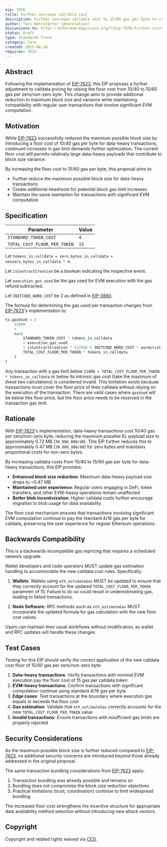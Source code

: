 ```yaml
---
eip: 7976
title: Further increase calldata cost
description: Further increase calldata cost to 15/60 gas per byte to reduce maximum block size
author: Toni Wahrstätter (@nerolation)
discussions-to: https://ethereum-magicians.org/t/eip-7976-further-increase-calldata-cost/24597
status: Draft
type: Standards Track
category: Core
created: 2025-06-18
requires: 7623
---
```


## Abstract

Following the implementation of [EIP-7623](./eip-7623.md), this EIP proposes a further adjustment to calldata pricing by raising the floor cost from 10/40 to 15/60 gas per zero/non-zero byte. This change aims to provide additional reduction in maximum block size and variance while maintaining compatibility with regular user transactions that involve significant EVM computation.

## Motivation

While [EIP-7623](./eip-7623.md) successfully reduced the maximum possible block size by introducing a floor cost of 10/40 gas per byte for data-heavy transactions, continued increases in gas limit demands further optimization. The current floor cost still permits relatively large data-heavy payloads that contribute to block size variance.

By increasing the floor cost to 15/60 gas per byte, this proposal aims to:

- Further reduce the maximum possible block size for data-heavy transactions
- Create additional headroom for potential block gas limit increases
- Maintain the same exemption for transactions with significant EVM computation

## Specification

| Parameter                    | Value |
| ---------------------------- | ----- |
| `STANDARD_TOKEN_COST`        | `4`   |
| `TOTAL_COST_FLOOR_PER_TOKEN` | `15`  |

Let `tokens_in_calldata = zero_bytes_in_calldata + nonzero_bytes_in_calldata * 4`.

Let `isContractCreation` be a boolean indicating the respective event.

Let `execution_gas_used` be the gas used for EVM execution with the gas refund subtracted.

Let `INITCODE_WORD_COST` be 2 as defined in [EIP-3860](./eip-3860.md).

The formula for determining the gas used per transaction changes from [EIP-7623](./eip-7623.md)'s implementation to:

```python
tx.gasUsed = (
    21000
    +
    max(
        STANDARD_TOKEN_COST * tokens_in_calldata
        + execution_gas_used
        + isContractCreation * (32000 + INITCODE_WORD_COST * words(calldata)),
        TOTAL_COST_FLOOR_PER_TOKEN * tokens_in_calldata
    )
)
```

Any transaction with a gas limit below `21000 + TOTAL_COST_FLOOR_PER_TOKEN * tokens_in_calldata` or below its intrinsic gas cost (take the maximum of these two calculations) is considered invalid. This limitation exists because transactions must cover the floor price of their calldata without relying on the execution of the transaction. There are valid cases where `gasUsed` will be below this floor price, but the floor price needs to be reserved in the transaction gas limit.

## Rationale

With [EIP-7623](./eip-7623.md)'s implementation, data-heavy transactions cost 10/40 gas per zero/non-zero byte, reducing the maximum possible EL payload size to approximately 0.72 MB (`30_000_000/40`). This EIP further reduces this to approximately 0.47 MB (`30_000_000/60`) for zero bytes and maintains proportional costs for non-zero bytes.

By increasing calldata costs from 10/40 to 15/60 gas per byte for data-heavy transactions, this EIP provides:

- **Enhanced block size reduction**: Maximum data-heavy payload size drops to ~0.47 MB
- **Maintained user experience**: Regular users engaging in DeFi, token transfers, and other EVM-heavy operations remain unaffected
- **Better blob incentivization**: Higher calldata costs further encourage migration to blob usage for data availability

The floor cost mechanism ensures that transactions involving significant EVM computation continue to pay the standard 4/16 gas per byte for calldata, preserving the user experience for regular Ethereum operations.

## Backwards Compatibility

This is a backwards incompatible gas repricing that requires a scheduled network upgrade.

Wallet developers and node operators MUST update gas estimation handling to accommodate the new calldata cost rules. Specifically:

1. **Wallets**: Wallets using `eth_estimateGas` MUST be updated to ensure that they correctly account for the updated `TOTAL_COST_FLOOR_PER_TOKEN` parameter of 15. Failure to do so could result in underestimating gas, leading to failed transactions.

2. **Node Software**: RPC methods such as `eth_estimateGas` MUST incorporate the updated formula for gas calculation with the new floor cost values.

Users can maintain their usual workflows without modification, as wallet and RPC updates will handle these changes.

## Test Cases

Testing for this EIP should verify the correct application of the new calldata cost floor of 15/60 gas per zero/non-zero byte:

1. **Data-heavy transactions**: Verify transactions with minimal EVM execution pay the floor cost of 15 gas per calldata token
2. **EVM-heavy transactions**: Confirm transactions with significant computation continue using standard 4/16 gas per byte
3. **Edge cases**: Test transactions at the boundary where execution gas equals or exceeds the floor cost
4. **Gas estimation**: Validate that `eth_estimateGas` correctly accounts for the new `TOTAL_COST_FLOOR_PER_TOKEN` value
5. **Invalid transactions**: Ensure transactions with insufficient gas limits are properly rejected

## Security Considerations

As the maximum possible block size is further reduced compared to [EIP-7623](./eip-7623.md), no additional security concerns are introduced beyond those already addressed in the original proposal.

The same transaction bundling considerations from [EIP-7623](./eip-7623.md) apply:

1. Transaction bundling was already possible and remains so
2. Bundling does not compromise the block size reduction objectives
3. Practical limitations (trust, coordination) continue to limit widespread bundling

The increased floor cost strengthens the incentive structure for appropriate data availability method selection without introducing new attack vectors.

## Copyright

Copyright and related rights waived via [CC0](../LICENSE.md).
